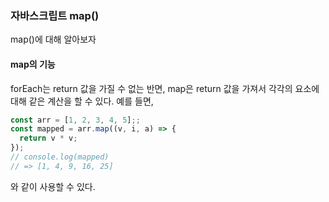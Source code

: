 ### 자바스크립트 map()
map()에 대해 알아보자
#### map의 기능
forEach는 return 값을 가질 수 없는 반면, map은 return 값을 가져서 각각의 요소에 대해 같은 계산을 할 수 있다. 예를 들면,
```js
const arr = [1, 2, 3, 4, 5];;
const mapped = arr.map((v, i, a) => {
  return v * v;
});
// console.log(mapped)
// => [1, 4, 9, 16, 25]
```
와 같이 사용할 수 있다.